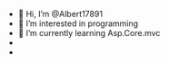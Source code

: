 - 👋 Hi, I’m @Albert17891
- 👀 I’m interested in programming
- 🌱 I’m currently learning Asp.Core.mvc
- 
-

<!---
Albert17891/Albert17891 is a ✨ special ✨ repository because its `README.md` (this file) appears on your GitHub profile.
You can click the Preview link to take a look at your changes.
--->
